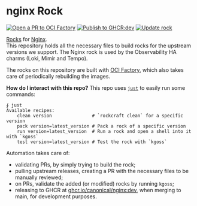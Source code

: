 # nginx Rock

[![Open a PR to OCI Factory](https://github.com/canonical/nginx-rock/actions/workflows/rock-release-oci-factory.yaml/badge.svg)](https://github.com/canonical/nginx-rock/actions/workflows/rock-release-oci-factory.yaml)
[![Publish to GHCR:dev](https://github.com/canonical/nginx-rock/actions/workflows/rock-release-dev.yaml/badge.svg)](https://github.com/canonical/nginx-rock/actions/workflows/rock-release-dev.yaml)
[![Update rock](https://github.com/canonical/nginx-rock/actions/workflows/rock-update.yaml/badge.svg)](https://github.com/canonical/nginx-rock/actions/workflows/rock-update.yaml)

[Rocks](https://canonical-rockcraft.readthedocs-hosted.com/en/latest/) for [Nginx](https://nginx.com/).  
This repository holds all the necessary files to build rocks for the upstream versions we support. The Nginx rock is used by the Observability HA charms (Loki, Mimir and Tempo).

The rocks on this repository are built with [OCI Factory](https://github.com/canonical/oci-factory/), which also takes care of periodically rebuilding the images.

**How do I interact with this repo?** This repo uses [`just`](https://github.com/casey/just) to easily run some commands:
```
∮ just
Available recipes:
    clean version               # `rockcraft clean` for a specific version
    pack version=latest_version # Pack a rock of a specific version
    run version=latest_version  # Run a rock and open a shell into it with `kgoss`
    test version=latest_version # Test the rock with `kgoss`
```

Automation takes care of:
* validating PRs, by simply trying to build the rock;
* pulling upstream releases, creating a PR with the necessary files to be manually reviewed;
* on PRs, validate the added (or modified) rocks by running `kgoss`;
* releasing to GHCR at [ghcr.io/canonical/nginx:dev](https://ghcr.io/canonical/nginx:dev), when merging to main, for development purposes.

